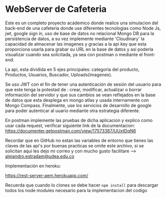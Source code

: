 # WebServer de Cafeteria

Este es un completo proyecto acádemico donde realice una simulacion del back-end de una cafeteria donde use diferentes tecnologias como Node Js, jwt, google sign in, uso de base de datos no relacional Mongo DB para la persistencia de datos, a su vez implemente mediante 'Cloudinary' la capacidad de almacenar las imagenes y gracias a la api key que esta proporciona usarla para grabar su URL en la base de datos  y asi poderla visualizar cuando sea solicitada, ya sea con postman o mediante el front-end.

La api, esta dividida en 5 ejes principales: categoria del producto, Productos, Usuarios, Buscador, Uploads(imagenes).

Se uso JWT con el fin de tener una autenticación de sesión del usuario para que este tenga la potestad de : crear, modificar, actualizar o borrar información del servidor y
que sus cambios se vean reflejados en la base de datos que esta desplega en mongo atlas  y usada internamente con Mongo Compass. Finalmente, use los servicios de desarrollo
de google para poder autenticar al uuario mediante otra estrategia diferente.

En postman implemente las pruebas de dicha aplicacion y explico como usar cada request, verificar siguiente link de la documentacion: https://documenter.getpostman.com/view/17573387/UUxtDqN6

Recordar que en GitHub no estan las variables de entorno que tienes las claves de las api's por buenas practicas se omite este archivo, si se solicitan aqui les dejo mi correo y con mucho gusto facilitare --> alejandro.estradam@udea.edu.co

Implementación en heroku:

https://rest-server-aem.herokuapp.com/


Recuerda que cuando lo clones se debe hacer ``` npm install ``` para descargar todos los node modules necesario para la implementacion del codigo
